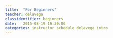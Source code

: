 ```yaml
---
title:  "For Beginners"
teacher: delavega
classidentifier: beginners
date:   2015-08-19 16:30:00
categories: instructor schedule delavega intro
---
```

